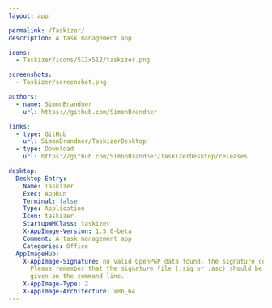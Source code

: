 ```yaml
---
layout: app

permalink: /Taskizer/
description: A task management app

icons:
  - Taskizer/icons/512x512/taskizer.png

screenshots:
  - Taskizer/screenshot.png

authors:
  - name: SimonBrandner
    url: https://github.com/SimonBrandner

links:
  - type: GitHub
    url: SimonBrandner/TaskizerDesktop
  - type: Download
    url: https://github.com/SimonBrandner/TaskizerDesktop/releases

desktop:
  Desktop Entry:
    Name: Taskizer
    Exec: AppRun
    Terminal: false
    Type: Application
    Icon: taskizer
    StartupWMClass: taskizer
    X-AppImage-Version: 1.5.0-beta
    Comment: A task management app
    Categories: Office
  AppImageHub:
    X-AppImage-Signature: no valid OpenPGP data found. the signature could not be verified.
      Please remember that the signature file (.sig or .asc) should be the first file
      given on the command line.
    X-AppImage-Type: 2
    X-AppImage-Architecture: x86_64
---
```

